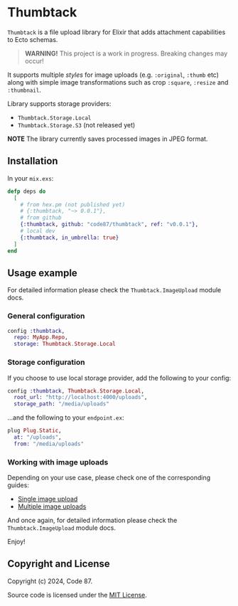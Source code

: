 # Thumbtack

`Thumbtack` is a file upload library for Elixir that adds attachment capabilities to Ecto schemas.

> **WARNING!** This project is a work in progress. Breaking changes may occur!

It supports multiple _styles_ for image uploads (e.g. `:original`, `:thumb` etc) along with simple 
image transformations such as crop `:square`, `:resize` and `:thumbnail`.

Library supports storage providers:
 * `Thumbtack.Storage.Local`
 * `Thumbtack.Storage.S3` (not released yet)

**NOTE** The library currently saves processed images in JPEG format.


## Installation

In your `mix.exs`:

```elixir
defp deps do
  [
    # from hex.pm (not published yet)
    # {:thumbtack, "~> 0.0.1"},
    # from github
    {:thumbtack, github: "code87/thumbtack", ref: "v0.0.1"},
    # local dev
    {:thumbtack, in_umbrella: true}
  ]
end
```


## Usage example

For detailed information please check the `Thumbtack.ImageUpload` module docs.

### General configuration

```elixir
config :thumbtack,
  repo: MyApp.Repo,
  storage: Thumbtack.Storage.Local
```

### Storage configuration

If you choose to use local storage provider, add the following to your config:

```elixir
config :thumbtack, Thumbtack.Storage.Local,
  root_url: "http://localhost:4000/uploads",
  storage_path: "/media/uploads"
```

...and the following to your `endpoint.ex`:

```elixir
plug Plug.Static,
  at: "/uploads",
  from: "/media/uploads"
```

### Working with image uploads

Depending on your use case, please check one of the corresponding guides:
  * [Single image upload](guides/single_image_upload.md)
  * [Multiple image uploads](guides/multiple_image_uploads.md)

And once again, for detailed information please check the `Thumbtack.ImageUpload` module docs.

Enjoy!


## Copyright and License

Copyright (c) 2024, Code 87.

Source code is licensed under the [MIT License](LICENSE.md).
